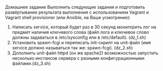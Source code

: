 
Домашнее задание
  Выполнить следующие задания и подготовить развёртывание результата выполнения с использованием Vagrant и Vagrant shell provisioner (или Ansible, на Ваше усмотрение):

1. Написать service, который будет раз в 30 секунд мониторить лог на предмет наличия ключевого слова (файл лога и ключевое слово должны задаваться в /etc/sysconfig или в /etc/default). (dz_1.sh)
2. Установить spawn-fcgi и переписать init-скрипт на unit-файл (имя service должно называться так же: spawn-fcgi). (dz_2.sh)
3. Дополнить unit-файл httpd (он же apache2) возможностью запустить несколько инстансов сервера с разными конфигурационными файлами.(dz_3.sh)
